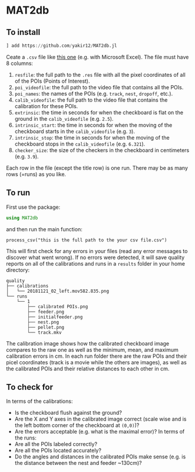 # MAT2db

## To install
```julia
] add https://github.com/yakir12/MAT2db.jl
```

Ceate a `.csv` file like [this one](/example/example.csv) (e.g. with Microsoft Excel). The file must have 8 columns:
1. `resfile`: the full path to the `.res` file with all the pixel coordinates of all of the POIs (Points of Interest).
2. `poi_videofile`: the full path to the video file that contains all the POIs.
3. `poi_names`: the names of the POIs (e.g. `track`, `nest`, `dropoff`, etc.).
4. `calib_videofile`: the full path to the video file that contains the calibration for these POIs.
5. `extrinsic`: the time in seconds for when the checkboard is flat on the ground in the `calib_videofile` (e.g. `2.5`).
6. `intrinsic_start`: the time in seconds for when the moving of the checkboard starts in the `calib_videofile` (e.g. `3`).
7. `intrinsic_stop`: the time in seconds for when the moving of the checkboard stops in the `calib_videofile` (e.g. `6.321`).
8. `checker_size`: the size of the checkers in the checkboard in centimeters (e.g. `3.9`).

Each row in the file (except the title row) is one run. There may be as many rows (=runs) as you like.

## To run 
First use the package:
```julia
using MAT2db
```
and then run the main function:
```
process_csv("this is the full path to the your csv file.csv")
```

This will first check for any errors in your files (read any error messages to discover what went wrong). If no errors were detected, it will save quality reports on all of the calibrations and runs in a `results` folder in your home directory:
```
quality
├── calibrations
│   └── 20181121_02_left.mov582.835.png
└── runs
    └── 1
        ├── calibrated POIs.png
        ├── feeder.png
        ├── initialfeeder.png
        ├── nest.png
        ├── pellet.png
        └── track.mkv
```
The calibration image shows how the calibrated checkboard image compares to the raw one as well as the minimum, mean, and maximum calibration errors in cm.
In each run folder there are the raw POIs and their picel coordinates (track is a movie while the others are images), as well as the calibrated POIs and their relative distances to each other in cm.

## To check for
In terms of the calibrations:
- Is the checkboard flush against the ground?
- Are the X and Y axes in the calibrated image correct (scale wise and is the left bottom corner of the checkboard at `(0,0)`)?
- Are the errors acceptable (e.g. what is the maximal error)?
In terms of the runs:
- Are all the POIs labeled correctly?
- Are all the POIs located accurately?
- Do the angles and distances in the calibrated POIs make sense (e.g. is the distance between the nest and feeder ~130cm)?
